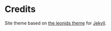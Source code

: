 Credits
========

Site theme based on <a href="http://github.com/renyuanz/leonids/">the leonids theme</a> for <a href="http://jekyllrb.com/">Jekyll</a>.